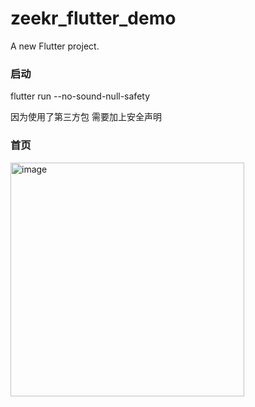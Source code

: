 # zeekr_flutter_demo

A new Flutter project.

### 启动

flutter run --no-sound-null-safety

因为使用了第三方包 需要加上安全声明

### 首页
<img width="374" alt="image" src="https://user-images.githubusercontent.com/20785387/174947811-a083937b-fdf7-47a7-9b14-4094bd4055e9.png">

